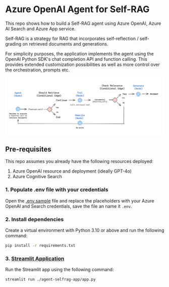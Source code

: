 # Azure OpenAI Agent for Self-RAG

This repo shows how to build a Self-RAG agent using Azure OpenAI, Azure AI Search and Azure App service.

Self-RAG is a strategy for RAG that incorporates self-reflection / self-grading on retrieved documents and generations.

For simplicity purposes, the application implements the agent using the OpenAI Python SDK's chat completion API and function calling. This provides extended customization possibilities as well as more control over the orchestration, prompts etc.

![image](selfrag.png)

## Pre-requisites
This repo assumes you already have the following resources deployed:
1. Azure OpenAI resource and deployment (ideally GPT-4o)
2. Azure Cognitive Search

### 1. Populate .env file with your credentials

Open the [.env.sample](./.env.sample) file and replace the placeholders with your Azure OpenAI and Search credentials, save the file an name it `.env`.

### 2. Install dependencies
Create a virtual environment with Python 3.10 or above and run the following command:
```bash
pip install -r requirements.txt
```

### 3. [Streamlit Application](./agent-selfrag-app/)

Run the Streamlit app using the following command:

```bash
streamlit run ./agent-selfrag-app/app.py
```
